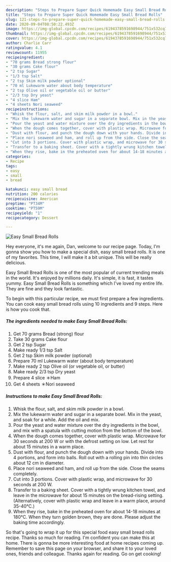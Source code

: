 ```yaml
---
description: "Steps to Prepare Super Quick Homemade Easy Small Bread Rolls"
title: "Steps to Prepare Super Quick Homemade Easy Small Bread Rolls"
slug: 121-steps-to-prepare-super-quick-homemade-easy-small-bread-rolls
date: 2020-09-04T08:50:22.493Z
image: https://img-global.cpcdn.com/recipes/6194378591698944/751x532cq70/easy-small-bread-rolls-recipe-main-photo.jpg
thumbnail: https://img-global.cpcdn.com/recipes/6194378591698944/751x532cq70/easy-small-bread-rolls-recipe-main-photo.jpg
cover: https://img-global.cpcdn.com/recipes/6194378591698944/751x532cq70/easy-small-bread-rolls-recipe-main-photo.jpg
author: Charlie Carr
ratingvalue: 4.1
reviewcount: 11955
recipeingredient:
- "70 grams Bread strong flour"
- "30 grams Cake flour"
- "2 tsp Sugar"
- "1/3 tsp Salt"
- "2 tsp Skim milk powder optional"
- "70 ml Lukewarm water about body temperature"
- "2 tsp Olive oil or vegetable oil or butter"
- "2/3 tsp Dry yeast"
- "4 slice Ham"
- "4 sheets Nori seaweed"
recipeinstructions:
- "Whisk the flour, salt, and skim milk powder in a bowl."
- "Mix the lukewarm water and sugar in a separate bowl. Mix in the yeast, and soak for a while. Add the oil and mix."
- "Pour the yeast and water mixture over the dry ingredients in the bowl, and mix with a spatula with cutting motion from the bottom of the bowl."
- "When the dough comes together, cover with plastic wrap. Microwave for 30 seconds at 200 W or with the defrost setting on low. Let rest for about 15 minutes in a warm place."
- "Dust with flour, and punch the dough down with your hands. Divide into 4 portions, and form into balls. Roll out with a rolling pin into thin circles about 12 cm in diameter."
- "Place nori seaweed and ham, and roll up from the side. Close the seams completely."
- "Cut into 3 portions. Cover with plastic wrap, and microwave for 30 seconds at 200 W."
- "Transfer to a baking sheet. Cover with a tightly wrung kitchen towel, and leave in the microwave for about 15 minutes on the bread-rising setting. (Alternatively, cover with plastic wrap and leave in a warm place, around 35-40℃.)"
- "When they rise, bake in the preheated oven for about 14-18 minutes at 180℃. When they turn golden brown, they are done. Please adjust the baking time accordingly."
categories:
- Recipe
tags:
- easy
- small
- bread

katakunci: easy small bread 
nutrition: 200 calories
recipecuisine: American
preptime: "PT34M"
cooktime: "PT59M"
recipeyield: "1"
recipecategory: Dessert

---
```



![Easy Small Bread Rolls](https://img-global.cpcdn.com/recipes/6194378591698944/751x532cq70/easy-small-bread-rolls-recipe-main-photo.jpg)

Hey everyone, it's me again, Dan, welcome to our recipe page. Today, I'm gonna show you how to make a special dish, easy small bread rolls. It is one of my favorites. This time, I will make it a bit unique. This will be really delicious.



Easy Small Bread Rolls is one of the most popular of current trending meals in the world. It's enjoyed by millions daily. It's simple, it is fast, it tastes yummy. Easy Small Bread Rolls is something which I've loved my entire life. They are fine and they look fantastic.


To begin with this particular recipe, we must first prepare a few ingredients. You can cook easy small bread rolls using 10 ingredients and 9 steps. Here is how you cook that.

<!--inarticleads1-->

##### The ingredients needed to make Easy Small Bread Rolls:

1. Get 70 grams Bread (strong) flour
1. Take 30 grams Cake flour
1. Get 2 tsp Sugar
1. Make ready 1/3 tsp Salt
1. Get 2 tsp Skim milk powder (optional)
1. Prepare 70 ml Lukewarm water (about body temperature)
1. Make ready 2 tsp Olive oil (or vegetable oil, or butter)
1. Make ready 2/3 tsp Dry yeast
1. Prepare 4 slice ＊Ham
1. Get 4 sheets ＊Nori seaweed




<!--inarticleads2-->

##### Instructions to make Easy Small Bread Rolls:

1. Whisk the flour, salt, and skim milk powder in a bowl.
1. Mix the lukewarm water and sugar in a separate bowl. Mix in the yeast, and soak for a while. Add the oil and mix.
1. Pour the yeast and water mixture over the dry ingredients in the bowl, and mix with a spatula with cutting motion from the bottom of the bowl.
1. When the dough comes together, cover with plastic wrap. Microwave for 30 seconds at 200 W or with the defrost setting on low. Let rest for about 15 minutes in a warm place.
1. Dust with flour, and punch the dough down with your hands. Divide into 4 portions, and form into balls. Roll out with a rolling pin into thin circles about 12 cm in diameter.
1. Place nori seaweed and ham, and roll up from the side. Close the seams completely.
1. Cut into 3 portions. Cover with plastic wrap, and microwave for 30 seconds at 200 W.
1. Transfer to a baking sheet. Cover with a tightly wrung kitchen towel, and leave in the microwave for about 15 minutes on the bread-rising setting. (Alternatively, cover with plastic wrap and leave in a warm place, around 35-40℃.)
1. When they rise, bake in the preheated oven for about 14-18 minutes at 180℃. When they turn golden brown, they are done. Please adjust the baking time accordingly.




So that's going to wrap it up for this special food easy small bread rolls recipe. Thanks so much for reading. I'm confident you can make this at home. There is gonna be more interesting food at home recipes coming up. Remember to save this page on your browser, and share it to your loved ones, friends and colleague. Thanks again for reading. Go on get cooking!
